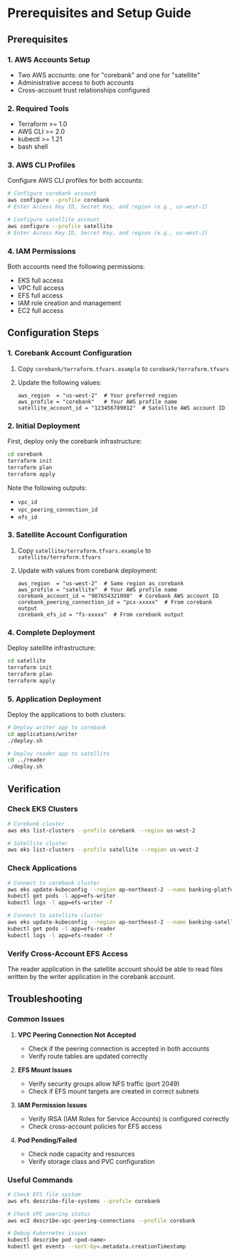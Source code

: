 # Prerequisites and Setup Guide

## Prerequisites

### 1. AWS Accounts Setup

- Two AWS accounts: one for "corebank" and one for "satellite"
- Administrative access to both accounts
- Cross-account trust relationships configured

### 2. Required Tools

- Terraform >= 1.0
- AWS CLI >= 2.0
- kubectl >= 1.21
- bash shell

### 3. AWS CLI Profiles

Configure AWS CLI profiles for both accounts:

```bash
# Configure corebank account
aws configure --profile corebank
# Enter Access Key ID, Secret Key, and region (e.g., us-west-2)

# Configure satellite account
aws configure --profile satellite
# Enter Access Key ID, Secret Key, and region (e.g., us-west-2)
```

### 4. IAM Permissions

Both accounts need the following permissions:

- EKS full access
- VPC full access
- EFS full access
- IAM role creation and management
- EC2 full access

## Configuration Steps

### 1. Corebank Account Configuration

1. Copy `corebank/terraform.tfvars.example` to `corebank/terraform.tfvars`
2. Update the following values:

   ```hcl
   aws_region  = "us-west-2"  # Your preferred region
   aws_profile = "corebank"   # Your AWS profile name
   satellite_account_id = "123456789012"  # Satellite AWS account ID
   ```

### 2. Initial Deployment

First, deploy only the corebank infrastructure:

```bash
cd corebank
terraform init
terraform plan
terraform apply
```

Note the following outputs:

- `vpc_id`
- `vpc_peering_connection_id`
- `efs_id`

### 3. Satellite Account Configuration

1. Copy `satellite/terraform.tfvars.example` to `satellite/terraform.tfvars`
2. Update with values from corebank deployment:

   ```hcl
   aws_region  = "us-west-2"  # Same region as corebank
   aws_profile = "satellite"  # Your AWS profile name
   corebank_account_id = "987654321098"  # Corebank AWS account ID
   corebank_peering_connection_id = "pcx-xxxxx"  # From corebank output
   corebank_efs_id = "fs-xxxxx"  # From corebank output
   ```

### 4. Complete Deployment

Deploy satellite infrastructure:

```bash
cd satellite
terraform init
terraform plan
terraform apply
```

### 5. Application Deployment

Deploy the applications to both clusters:

```bash
# Deploy writer app to corebank
cd applications/writer
./deploy.sh

# Deploy reader app to satellite
cd ../reader
./deploy.sh
```

## Verification

### Check EKS Clusters

```bash
# Corebank cluster
aws eks list-clusters --profile corebank --region us-west-2

# Satellite cluster
aws eks list-clusters --profile satellite --region us-west-2
```

### Check Applications

```bash
# Connect to corebank cluster
aws eks update-kubeconfig --region ap-northeast-2 --name banking-platform-corebank-eks --profile corebank
kubectl get pods -l app=efs-writer
kubectl logs -l app=efs-writer -f

# Connect to satellite cluster
aws eks update-kubeconfig --region ap-northeast-2 --name banking-satellite-eks --profile satellite
kubectl get pods -l app=efs-reader
kubectl logs -l app=efs-reader -f
```

### Verify Cross-Account EFS Access

The reader application in the satellite account should be able to read files written by the writer application in the corebank account.

## Troubleshooting

### Common Issues

1. **VPC Peering Connection Not Accepted**
   - Check if the peering connection is accepted in both accounts
   - Verify route tables are updated correctly

2. **EFS Mount Issues**
   - Verify security groups allow NFS traffic (port 2049)
   - Check if EFS mount targets are created in correct subnets

3. **IAM Permission Issues**
   - Verify IRSA (IAM Roles for Service Accounts) is configured correctly
   - Check cross-account policies for EFS access

4. **Pod Pending/Failed**
   - Check node capacity and resources
   - Verify storage class and PVC configuration

### Useful Commands

```bash
# Check EFS file system
aws efs describe-file-systems --profile corebank

# Check VPC peering status
aws ec2 describe-vpc-peering-connections --profile corebank

# Debug Kubernetes issues
kubectl describe pod <pod-name>
kubectl get events --sort-by=.metadata.creationTimestamp
```
